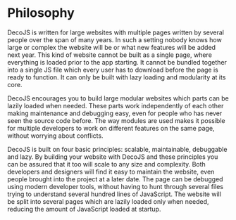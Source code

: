 <div class="page-header">
  <h1>Philosophy</h1>
</div>
<p>DecoJS is written for large websites with multiple pages written by several people over the span of many years. In such a setting nobody
knows how large or complex the website will be or what new features will be added next year. This kind of website cannot be built as a single 
page, where everything is loaded prior to the app starting. It cannot be bundled together into a single JS file which every user has to 
download before the page is ready to function. It can only be built with lazy loading and modularity at its core.

DecoJS encourages you to build large modular websites which parts can be lazily loaded when needed. These parts work independently of each
other making maintenance and debugging easy, even for people who has never seen the source code before. The way modules are used makes it 
possible for multiple developers to work on different features on the same page, without worrying about conflicts. 

DecoJS is built on four basic principles: scalable, maintainable, debuggable and lazy. By building your website with DecoJS and these principles
you can be assured that it too will scale to any size and complexity. Both developers and designers will find it easy to maintain the website,
even people brought into the project at a later date. The page can be debugged using modern developer tools, without having to hunt through 
several files trying to understand several hundred lines of JavaScript. The website will be split into several pages which are lazily loaded
only when needed, reducing the amount of JavaScript loaded at startup.
